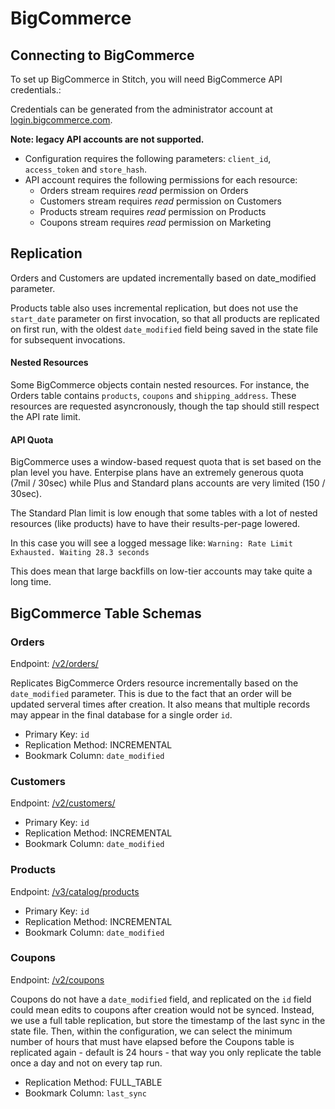 # BigCommerce

## Connecting to BigCommerce

To set up BigCommerce in Stitch, you will need BigCommerce API credentials.:

Credentials can be generated from the administrator account at [login.bigcommerce.com](https://login.bigcommerce.com).

**Note: legacy API accounts are not supported.**

* Configuration requires the following parameters: `client_id`, `access_token` and `store_hash`. 
* API account requires the following permissions for each resource:
	* Orders stream requires _read_ permission on Orders
	* Customers stream requires _read_ permission on Customers
	* Products stream requires _read_ permission on Products
	* Coupons stream requires _read_ permission on Marketing



## Replication

Orders and Customers are updated incrementally based on date_modified parameter.

Products table also uses incremental replication, but does not use the `start_date` parameter on first invocation, so that all products are replicated on first run, with the oldest `date_modified` field being saved in the state file for subsequent invocations. 

#### Nested Resources

Some BigCommerce objects contain nested resources. For instance, the Orders table contains `products`, `coupons` and `shipping_address`. These resources are requested asyncronously, though the tap should still respect the API rate limit.

#### API Quota

BigCommerce uses a window-based request quota that is set based on the plan level you have. Enterpise plans have an extremely generous quota (7mil / 30sec) while Plus and Standard plans accounts are very limited (150 / 30sec).

The Standard Plan limit is low enough that some tables with a lot of nested resources (like products) have to have their results-per-page lowered.

In this case you will see a logged message like: ```Warning: Rate Limit Exhausted. Waiting 28.3 seconds```

This does mean that large backfills on low-tier accounts may take quite a long time.


## BigCommerce Table Schemas

### Orders

Endpoint: [/v2/orders/](https://developer.bigcommerce.com/api-reference/orders/orders-api)

Replicates BigCommerce Orders resource incrementally based on the `date_modified` parameter. This is due to the fact that an order will be updated serveral times after creation. It also means that multiple records may appear in the final database for a single order `id`.

* Primary Key: `id`
* Replication Method: INCREMENTAL
* Bookmark Column: `date_modified`


### Customers
Endpoint: [/v2/customers/](https://developer.bigcommerce.com/api-reference/customer-subscribers/customers-api/customers/getallcustomers)

* Primary Key: `id`
* Replication Method: INCREMENTAL
* Bookmark Column: `date_modified`


### Products

Endpoint: [/v3/catalog/products](https://developer.bigcommerce.com/api-reference/catalog/catalog-api/products/getproducts)

* Primary Key: `id`
* Replication Method: INCREMENTAL
* Bookmark Column: `date_modified`

### Coupons
Endpoint: [/v2/coupons](https://developer.bigcommerce.com/api-reference/catalog/catalog-api/products/getproducts)

Coupons do not have a `date_modified` field, and replicated on the `id` field could mean edits to coupons after creation would not be synced. Instead, we use a full table replication, but store the timestamp of the last sync in the state file. Then, within the configuration, we can select the minimum number of hours that must have elapsed before the Coupons table is replicated again - default is 24 hours - that way you only replicate the table once a day and not on every tap run.


* Replication Method: FULL_TABLE
* Bookmark Column: `last_sync`

